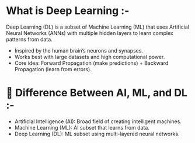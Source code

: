 # What is Deep Learning :-
Deep Learning (DL) is a subset of Machine Learning (ML) that uses Artificial Neural Networks (ANNs) with multiple hidden layers to learn complex patterns from data.

- Inspired by the human brain’s neurons and synapses.
- Works best with large datasets and high computational power.
- Core idea: Forward Propagation (make predictions) + Backward Propagation (learn from errors).

# 🔹 Difference Between AI, ML, and DL :-

- Artificial Intelligence (AI): Broad field of creating intelligent machines.
- Machine Learning (ML): AI subset that learns from data.
- Deep Learning (DL): ML subset using multi-layered neural networks.
